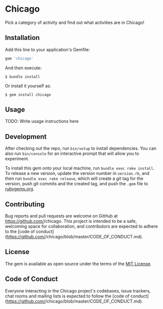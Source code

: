 # Chicago
Pick a category of activity and find out what activities are in Chicago!

## Installation

Add this line to your application's Gemfile:

```ruby
gem 'chicago'
```

And then execute:

    $ bundle install

Or install it yourself as:

    $ gem install chicago

## Usage

TODO: Write usage instructions here

## Development

After checking out the repo, run `bin/setup` to install dependencies. You can also run `bin/console` for an interactive prompt that will allow you to experiment.

To install this gem onto your local machine, run `bundle exec rake install`. To release a new version, update the version number in `version.rb`, and then run `bundle exec rake release`, which will create a git tag for the version, push git commits and the created tag, and push the `.gem` file to [rubygems.org](https://rubygems.org).

## Contributing

Bug reports and pull requests are welcome on GitHub at https://github.com/<github username>/chicago. This project is intended to be a safe, welcoming space for collaboration, and contributors are expected to adhere to the [code of conduct](https://github.com/<github username>/chicago/blob/master/CODE_OF_CONDUCT.md).

## License

The gem is available as open source under the terms of the [MIT License](https://opensource.org/licenses/MIT).

## Code of Conduct

Everyone interacting in the Chicago project's codebases, issue trackers, chat rooms and mailing lists is expected to follow the [code of conduct](https://github.com/<github username>/chicago/blob/master/CODE_OF_CONDUCT.md).
